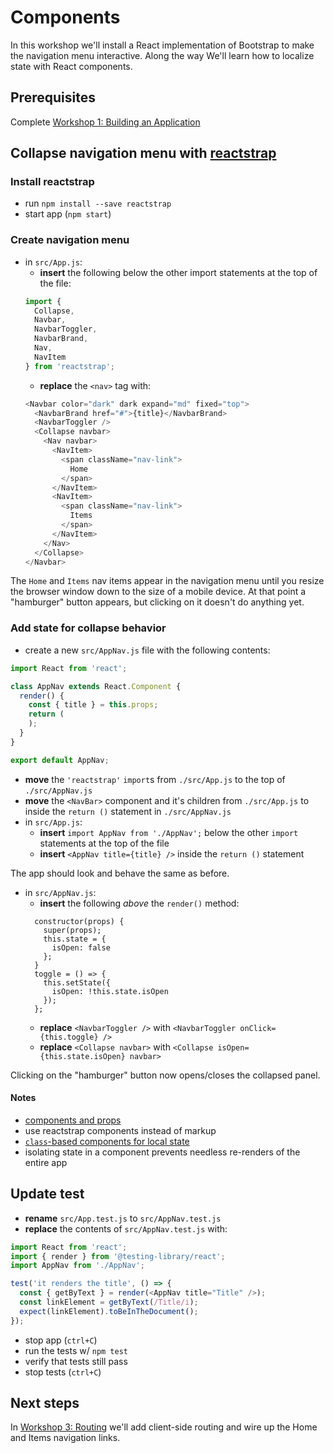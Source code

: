 # Components

In this workshop we'll install a React implementation of Bootstrap to make the navigation menu interactive. Along the way We'll learn how to localize state with React components.

## Prerequisites

Complete [Workshop 1: Building an Application](./1-building-an-app.md)

## Collapse navigation menu with [reactstrap](https://reactstrap.github.io/)

### Install reactstrap

- run `npm install --save reactstrap`
- start app (`npm start`)

### Create navigation menu

- in `src/App.js`:
  - **insert** the following below the other import statements at the top of the file:
  ```js
  import {
    Collapse,
    Navbar,
    NavbarToggler,
    NavbarBrand,
    Nav,
    NavItem
  } from 'reactstrap';
  ```
  - **replace** the `<nav>` tag with:
  ```js
  <Navbar color="dark" dark expand="md" fixed="top">
    <NavbarBrand href="#">{title}</NavbarBrand>
    <NavbarToggler />
    <Collapse navbar>
      <Nav navbar>
        <NavItem>
          <span className="nav-link">
            Home
          </span>
        </NavItem>
        <NavItem>
          <span className="nav-link">
            Items
          </span>
        </NavItem>
      </Nav>
    </Collapse>
  </Navbar>
  ```

The `Home` and `Items` nav items appear in the navigation menu until you resize the browser window down to the size of a mobile device. At that point a "hamburger" button appears, but clicking on it doesn't do anything yet.

### Add state for collapse behavior

- create a new `src/AppNav.js` file with the following contents:

```jsx
import React from 'react';

class AppNav extends React.Component {
  render() {
    const { title } = this.props;
    return (
    );
  }
}

export default AppNav;
```

- **move** the `'reactstrap'` `import`s from `./src/App.js` to the top of `./src/AppNav.js`
- **move** the `<NavBar>` component and it's children from `./src/App.js` to inside the `return ()` statement in  `./src/AppNav.js`
- in `src/App.js`:
  - **insert** `import AppNav from './AppNav';` below the other `import` statements at the top of the file
  - **insert** `<AppNav title={title} />` inside the `return ()` statement

The app should look and behave the same as before.

- in `src/AppNav.js`:
  - **insert** the following _above_ the `render()` method:
  ```
    constructor(props) {
      super(props);
      this.state = {
        isOpen: false
      };
    }
    toggle = () => {
      this.setState({
        isOpen: !this.state.isOpen
      });
    };
  ```
  - **replace** `<NavbarToggler />` with `<NavbarToggler onClick={this.toggle} />`
  - **replace** `<Collapse navbar>` with `<Collapse isOpen={this.state.isOpen} navbar>`

Clicking on the "hamburger" button now opens/closes the collapsed panel.

#### Notes
- [components and props](https://reactjs.org/docs/components-and-props.html)
- use reactstrap components instead of markup
- [`class`-based components for local state](https://reactjs.org/docs/state-and-lifecycle.html#adding-local-state-to-a-class)
- isolating state in a component prevents needless re-renders of the entire app

## Update test

- **rename** `src/App.test.js` to `src/AppNav.test.js`
- **replace** the contents of `src/AppNav.test.js` with:

```js
import React from 'react';
import { render } from '@testing-library/react';
import AppNav from './AppNav';

test('it renders the title', () => {
  const { getByText } = render(<AppNav title="Title" />);
  const linkElement = getByText(/Title/i);
  expect(linkElement).toBeInTheDocument();
});
```

- stop app (`ctrl+C`)
- run the tests w/ `npm test`
- verify that tests still pass
- stop tests (`ctrl+C`)

## Next steps

In [Workshop 3: Routing](./3-routing.md) we'll add client-side routing and wire up the Home and Items navigation links.
